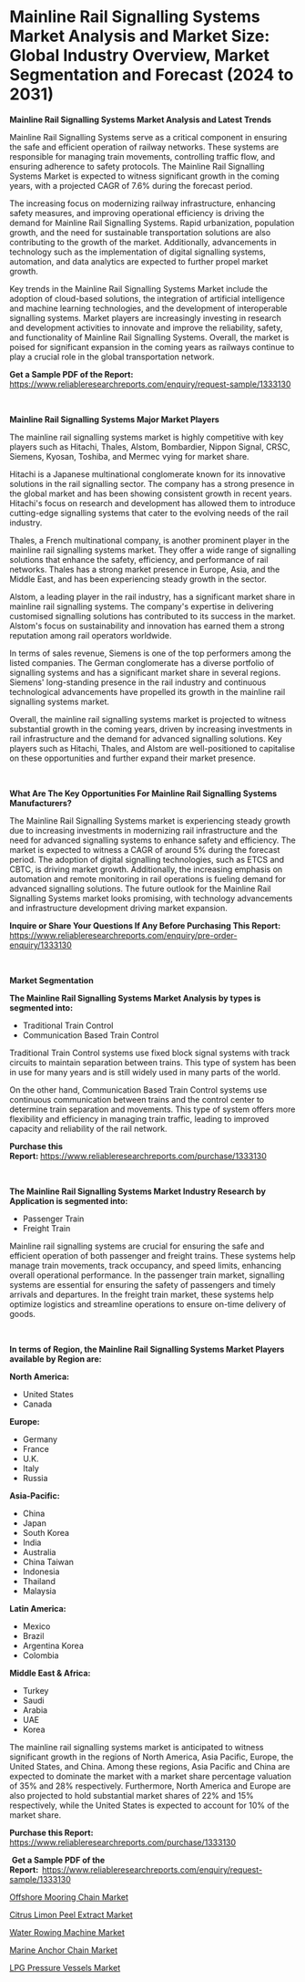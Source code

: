 <p><h1>Mainline Rail Signalling Systems Market Analysis and Market Size: Global Industry Overview, Market Segmentation and Forecast (2024 to 2031)</h1></p><p><strong>Mainline Rail Signalling Systems Market Analysis and Latest Trends</strong></p>
<p><p>Mainline Rail Signalling Systems serve as a critical component in ensuring the safe and efficient operation of railway networks. These systems are responsible for managing train movements, controlling traffic flow, and ensuring adherence to safety protocols. The Mainline Rail Signalling Systems Market is expected to witness significant growth in the coming years, with a projected CAGR of 7.6% during the forecast period.</p><p>The increasing focus on modernizing railway infrastructure, enhancing safety measures, and improving operational efficiency is driving the demand for Mainline Rail Signalling Systems. Rapid urbanization, population growth, and the need for sustainable transportation solutions are also contributing to the growth of the market. Additionally, advancements in technology such as the implementation of digital signalling systems, automation, and data analytics are expected to further propel market growth.</p><p>Key trends in the Mainline Rail Signalling Systems Market include the adoption of cloud-based solutions, the integration of artificial intelligence and machine learning technologies, and the development of interoperable signalling systems. Market players are increasingly investing in research and development activities to innovate and improve the reliability, safety, and functionality of Mainline Rail Signalling Systems. Overall, the market is poised for significant expansion in the coming years as railways continue to play a crucial role in the global transportation network.</p></p>
<p><strong>Get a Sample PDF of the Report:&nbsp;</strong> <a href="https://www.reliableresearchreports.com/enquiry/request-sample/1333130">https://www.reliableresearchreports.com/enquiry/request-sample/1333130</a></p>
<p>&nbsp;</p>
<p><strong>Mainline Rail Signalling Systems Major Market Players</strong></p>
<p><p>The mainline rail signalling systems market is highly competitive with key players such as Hitachi, Thales, Alstom, Bombardier, Nippon Signal, CRSC, Siemens, Kyosan, Toshiba, and Mermec vying for market share. </p><p>Hitachi is a Japanese multinational conglomerate known for its innovative solutions in the rail signalling sector. The company has a strong presence in the global market and has been showing consistent growth in recent years. Hitachi's focus on research and development has allowed them to introduce cutting-edge signalling systems that cater to the evolving needs of the rail industry. </p><p>Thales, a French multinational company, is another prominent player in the mainline rail signalling systems market. They offer a wide range of signalling solutions that enhance the safety, efficiency, and performance of rail networks. Thales has a strong market presence in Europe, Asia, and the Middle East, and has been experiencing steady growth in the sector. </p><p>Alstom, a leading player in the rail industry, has a significant market share in mainline rail signalling systems. The company's expertise in delivering customised signalling solutions has contributed to its success in the market. Alstom's focus on sustainability and innovation has earned them a strong reputation among rail operators worldwide. </p><p>In terms of sales revenue, Siemens is one of the top performers among the listed companies. The German conglomerate has a diverse portfolio of signalling systems and has a significant market share in several regions. Siemens' long-standing presence in the rail industry and continuous technological advancements have propelled its growth in the mainline rail signalling systems market. </p><p>Overall, the mainline rail signalling systems market is projected to witness substantial growth in the coming years, driven by increasing investments in rail infrastructure and the demand for advanced signalling solutions. Key players such as Hitachi, Thales, and Alstom are well-positioned to capitalise on these opportunities and further expand their market presence.</p></p>
<p>&nbsp;</p>
<p><strong>What Are The Key Opportunities For Mainline Rail Signalling Systems Manufacturers?</strong></p>
<p><p>The Mainline Rail Signalling Systems market is experiencing steady growth due to increasing investments in modernizing rail infrastructure and the need for advanced signalling systems to enhance safety and efficiency. The market is expected to witness a CAGR of around 5% during the forecast period. The adoption of digital signalling technologies, such as ETCS and CBTC, is driving market growth. Additionally, the increasing emphasis on automation and remote monitoring in rail operations is fueling demand for advanced signalling solutions. The future outlook for the Mainline Rail Signalling Systems market looks promising, with technology advancements and infrastructure development driving market expansion.</p></p>
<p><strong>Inquire or Share Your Questions If Any Before Purchasing This Report:</strong> <a href="https://www.reliableresearchreports.com/enquiry/pre-order-enquiry/1333130">https://www.reliableresearchreports.com/enquiry/pre-order-enquiry/1333130</a></p>
<p>&nbsp;</p>
<p><strong>Market Segmentation</strong></p>
<p><strong>The Mainline Rail Signalling Systems Market Analysis by types is segmented into:</strong></p>
<p><ul><li>Traditional Train Control</li><li>Communication Based Train Control</li></ul></p>
<p><p>Traditional Train Control systems use fixed block signal systems with track circuits to maintain separation between trains. This type of system has been in use for many years and is still widely used in many parts of the world. </p><p>On the other hand, Communication Based Train Control systems use continuous communication between trains and the control center to determine train separation and movements. This type of system offers more flexibility and efficiency in managing train traffic, leading to improved capacity and reliability of the rail network.</p></p>
<p><strong>Purchase this Report:&nbsp;</strong><a href="https://www.reliableresearchreports.com/purchase/1333130">https://www.reliableresearchreports.com/purchase/1333130</a></p>
<p>&nbsp;</p>
<p><strong>The Mainline Rail Signalling Systems Market Industry Research by Application is segmented into:</strong></p>
<p><ul><li>Passenger Train</li><li>Freight Train</li></ul></p>
<p><p>Mainline rail signalling systems are crucial for ensuring the safe and efficient operation of both passenger and freight trains. These systems help manage train movements, track occupancy, and speed limits, enhancing overall operational performance. In the passenger train market, signalling systems are essential for ensuring the safety of passengers and timely arrivals and departures. In the freight train market, these systems help optimize logistics and streamline operations to ensure on-time delivery of goods.</p></p>
<p>&nbsp;</p>
<p><strong>In terms of Region, the Mainline Rail Signalling Systems Market Players available by Region are:</strong></p>
<p>
    <p> <strong> North America: </strong>
        <ul>
            <li>United States</li>
            <li>Canada</li>
        </ul>
        </p> 
    <p> <strong> Europe: </strong>
        <ul>
            <li>Germany</li>
            <li>France</li>
            <li>U.K.</li>
            <li>Italy</li>
            <li>Russia</li>
        </ul>
        </p> 
    <p> <strong> Asia-Pacific: </strong>
        <ul>
            <li>China</li>
            <li>Japan</li>
            <li>South Korea</li>
            <li>India</li>
            <li>Australia</li>
            <li>China Taiwan</li>
            <li>Indonesia</li>
            <li>Thailand</li>
            <li>Malaysia</li>
        </ul>
        </p> 
    <p> <strong> Latin America: </strong>
        <ul>
            <li>Mexico</li>
            <li>Brazil</li>
            <li>Argentina Korea</li>
            <li>Colombia</li>
        </ul>
        </p> 
    <p> <strong> Middle East & Africa: </strong>
        <ul>
            <li>Turkey</li>
            <li>Saudi</li>
            <li>Arabia</li>
            <li>UAE</li>
            <li>Korea</li>
        </ul>
    </p>
    </p>
<p><p>The mainline rail signalling systems market is anticipated to witness significant growth in the regions of North America, Asia Pacific, Europe, the United States, and China. Among these regions, Asia Pacific and China are expected to dominate the market with a market share percentage valuation of 35% and 28% respectively. Furthermore, North America and Europe are also projected to hold substantial market shares of 22% and 15% respectively, while the United States is expected to account for 10% of the market share.</p></p>
<p><strong>Purchase this Report: </strong><a href="https://www.reliableresearchreports.com/purchase/1333130">https://www.reliableresearchreports.com/purchase/1333130</a></p>
<p>&nbsp;<strong>Get a Sample PDF of the Report:&nbsp;&nbsp;</strong><a href="https://www.reliableresearchreports.com/enquiry/request-sample/1333130">https://www.reliableresearchreports.com/enquiry/request-sample/1333130</a></p>
<p><strong></strong></p>
<p><p><a href="https://medium.com/@dorothybrooks53/offshore-mooring-chain-market-exploring-market-share-market-trends-and-future-growth-facb5154ffc9">Offshore Mooring Chain Market</a></p><p><a href="https://medium.com/@shanieprice69879/citrus-limon-peel-extract-market-research-report-its-history-and-forecast-2024-to-2031-ddd234150bb0">Citrus Limon Peel Extract Market</a></p><p><a href="https://medium.com/@ameliahaleyi77567/water-rowing-machine-market-insights-into-market-cagr-market-trends-and-growth-strategies-d30922eb46d0">Water Rowing Machine Market</a></p><p><a href="https://medium.com/@dorothybrooks53/analyzing-marine-anchor-chain-market-global-industry-perspective-and-forecast-2024-to-2031-580d5440195f">Marine Anchor Chain Market</a></p><p><a href="https://medium.com/@shanieprice69879/lpg-pressure-vessels-market-exploring-market-share-market-trends-and-future-growth-fa35e5d6ee2c">LPG Pressure Vessels Market</a></p></p>